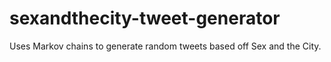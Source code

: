sexandthecity-tweet-generator
=============================

Uses Markov chains to generate random tweets based off Sex and the City. 
